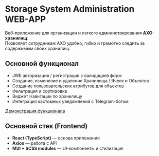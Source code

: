 # Storage System Administration WEB-APP

Веб-приложение для организации и легкого администрирования **АХО-хранилищ**.  
Позволяет сотрудникам АХО удобно, гибко и грамотно следить за содержимым своих хранилищ.

## Основной функционал

-    JWE авторизация / регистрация с валидацией форм
-    Создание, изменение и удаление Хранилища / Ячеек и Объектов
-    Создание пользовательских атрибутов для объектов 
-    Фильтрация и сортировка 
-    Виджет Навигации по хранилищу 
-    Интеграция кастомных уведомлений с Telegram-ботом

[Демонстрация функционала](https://drive.google.com/file/d/1ViIeyaGNmEesRRf8pZZotxaiJ6VlwtHs/preview)

## Основной стек (Frontend)

-   **React (TypeScript)** — основа приложения
-   **Axios** — работа с API
-   **MUI + SCSS modules** — UI-компоненты и стилизация
